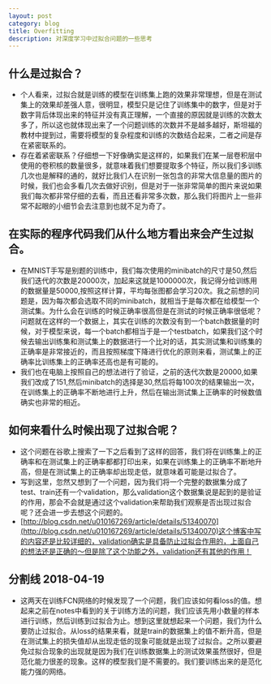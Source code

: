 ```yaml
---
layout: post
category: blog 
title: Overfitting
description: 对深度学习中过拟合问题的一些思考
---
```


## 什么是过拟合？
- 个人看来，过拟合就是训练的模型在训练集上跑的效果非常理想，但是在测试集上的效果却差强人意，很明显，模型只是记住了训练集中的数字，但是对于数字背后体现出来的特征并没有真正理解，一个直接的原因就是训练的次数太多了，所以这也就体现出来了一个问题训练的次数并不是越多越好，斯坦福的教材中提到过，需要将模型的复杂程度和训练的次数结合起来，二者之间是存在紧密联系的。
- 存在着紧密联系？仔细想一下好像确实是这样的，如果我们在某一层卷积层中使用的卷积核的数量很多，就意味着我们想要提取多个特征，所以我们多训练几次也是解释的通的，就好比我们人在识别一张包含的非常大信息量的图片的时候，我们也会多看几次去做好识别，但是对于一张非常简单的图片来说如果我们每次都非常仔细的去看，而且还看非常多次数，那么我们将图片上一些非常不起眼的小细节会去注意到也就不足为奇了。
## 在实际的程序代码我们从什么地方看出来会产生过拟合。
- 在MNIST手写是别题的训练中，我们每次使用的minibatch的尺寸是50,然后我们迭代的次数是20000次，加起来这就是1000000次，我记得分给训练用的数据量是50000,按照这样计算，平均每张图都会学习20次。我之前想的问题是，因为每次都会选取不同的minibatch，就相当于是每次都在给模型一个测试集。为什么会在训练的时候正确率很高但是在测试的时候正确率很低呢？问题就在这样的一个数据上，其实在训练的次数没有到一个batch数据量的时候，对于模型来说，每一个batch都相当于是一个testbatch，如果我们这个时候去输出训练集和测试集上的数据进行一个比对的话，其实测试集和训练集的正确率是非常接近的，而且按照梯度下降进行优化的原则来看，测试集上的正确率比训练集上的正确率还高也是有可能的。
- 我们也在电脑上按照自己的想法进行了验证，之前的迭代次数是20000,如果我们改成了151,然后minibatch的选择是30,然后将每100次的结果输出一次，在训练集上的正确率不断地进行上升，然后在输出测试集上正确率的时候数值确实也非常的相近。<br>
## 如何来看什么时候出现了过拟合呢？
- 这个问题在谷歌上搜索了一下之后看到了这样的回答，我们将在训练集上的正确率和在测试集上的正确率都都打印出来，如果在训练集上的正确率不断地升高，但是在测试集上的正确率却出现走低，就意味着可能是过拟合了。
- 写到这里，忽然又想到了一个问题，因为我们将一个完整的数据集分成了test、train还有一个validation，那么validation这个数据集说是起到的是验证的作用，那会不会就是通过这个validation来帮助我们观察是否出现过拟合呢？还会进一步去想这个问题的。
- [http://blog.csdn.net/u010167269/article/details/51340070](http://blog.csdn.net/u010167269/article/details/51340070)这个博客中写的内容还是比较详细的，validation确实是具备防止过拟合作用的，上面自己的想法还是正确的～但是除了这个功能之外，validation还有其他的作用！

## 分割线 2018-04-19
- 这两天在训练FCN网络的时候发现了一个问题，我们应该如何看loss的值。想起来之前在notes中看到的关于训练方法的问题，我们应该先用小数量的样本进行训练，然后训练到过拟合为止。想到这里就想起来一个问题，我们为什么要防止过拟合。从loss的结果来看，就是train的数据集上的值不断升高，但是在测试集上的损失值却从出现走低的现象可能就是出现了过拟合。之所以要避免过拟合现象的出现就是因为我们在训练数据集上的测试效果虽然很好，但是范化能力很差的现象。这样的模型我们是不需要的。我们要训练出来的是范化能力强的网络。
